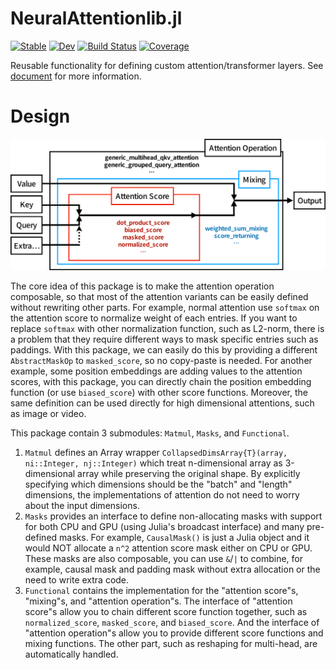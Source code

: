 # NeuralAttentionlib.jl

[![Stable](https://img.shields.io/badge/docs-stable-blue.svg)](https://chengchingwen.github.io/NeuralAttentionlib.jl/stable)
[![Dev](https://img.shields.io/badge/docs-dev-blue.svg)](https://chengchingwen.github.io/NeuralAttentionlib.jl/dev)
[![Build Status](https://github.com/chengchingwen/NeuralAttentionlib.jl/workflows/CI/badge.svg)](https://github.com/chengchingwen/NeuralAttentionlib.jl/actions)
[![Coverage](https://codecov.io/gh/chengchingwen/NeuralAttentionlib.jl/branch/master/graph/badge.svg)](https://codecov.io/gh/chengchingwen/NeuralAttentionlib.jl)

Reusable functionality for defining custom attention/transformer layers. See [document](https://chengchingwen.github.io/NeuralAttentionlib.jl/dev) for more information.

# Design

<div align="center"> <img src="docs/src/assets/overview.png" alt="NeuralAttentionlib_Overview" width="512"></img></div>

The core idea of this package is to make the attention operation composable, so that most of the attention variants can
 be easily defined without rewriting other parts. For example, normal attention use `softmax` on the attention score to
 normalize weight of each entries. If you want to replace `softmax` with other normalization function, such as L2-norm,
 there is a problem that they require different ways to mask specific entries such as paddings. With this package, we
 can easily do this by providing a different `AbstractMaskOp` to `masked_score`, so no copy-paste is needed. For another
 example, some position embeddings are adding values to the attention scores, with this package, you can directly chain
 the position embedding function (or use `biased_score`) with other score functions. Moreover, the same definition can
 be used directly for high dimensional attentions, such as image or video.


This package contain 3 submodules: `Matmul`, `Masks`, and `Functional`.

1. `Matmul` defines an Array wrapper `CollapsedDimsArray{T}(array, ni::Integer, nj::Integer)` which treat n-dimensional
 array as 3-dimensional array while preserving the original shape. By explicitly specifying which dimensions should be
 the "batch" and "length" dimensions, the implementations of attention do not need to worry about the input dimensions.
2. `Masks` provides an interface to define non-allocating masks with support for both CPU and GPU (using Julia's
 broadcast interface) and many pre-defined masks. For example, `CausalMask()` is just a Julia object and it would
 NOT allocate a `n^2` attention score mask either on CPU or GPU. These masks are also composable, you can use `&`/`|`
 to combine, for example, causal mask and padding mask without extra allocation or the need to write extra code.
3. `Functional` contains the implementation for the "attention score"s, "mixing"s, and "attention operation"s. The
 interface of "attention score"s allow you to chain different score function together, such as `normalized_score`,
 `masked_score`, and `biased_score`. And the interface of "attention operation"s allow you to provide different
 score functions and mixing functions. The other part, such as reshaping for multi-head, are automatically handled.
